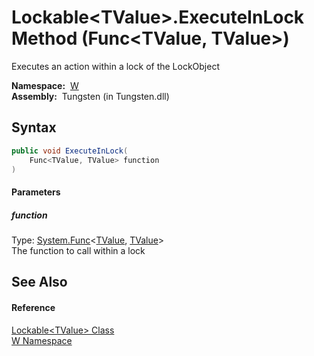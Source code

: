 Lockable&lt;TValue>.ExecuteInLock Method (Func&lt;TValue, TValue>)
==================================================================
   Executes an action within a lock of the LockObject

  **Namespace:**  [W][1]  
  **Assembly:**  Tungsten (in Tungsten.dll)

Syntax
------

```csharp
public void ExecuteInLock(
	Func<TValue, TValue> function
)
```

#### Parameters

##### *function*
Type: [System.Func][2]&lt;[TValue][3], [TValue][3]>  
The function to call within a lock


See Also
--------

#### Reference
[Lockable&lt;TValue> Class][3]  
[W Namespace][1]  

[1]: ../README.md
[2]: http://msdn.microsoft.com/en-us/library/bb549151
[3]: README.md